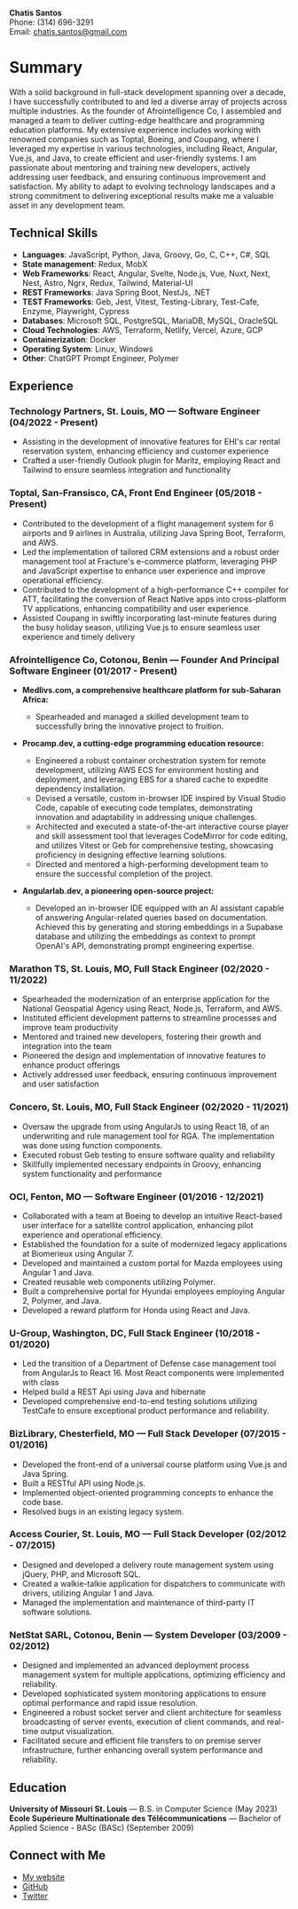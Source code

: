 **Chatis Santos**  
Phone: (314) 696-3291  
Email: [chatis.santos@gmail.com](mailto:chatis.santos@gmail.com)

# Summary
With a solid background in full-stack development spanning over a decade, I have successfully contributed to and led a diverse array of projects across multiple industries. As the founder of Afrointelligence Co, I assembled and managed a team to deliver cutting-edge healthcare and programming education platforms. My extensive experience includes working with renowned companies such as Toptal, Boeing, and Coupang, where I leveraged my expertise in various technologies, including React, Angular, Vue.js, and Java, to create efficient and user-friendly systems. I am passionate about mentoring and training new developers, actively addressing user feedback, and ensuring continuous improvement and satisfaction. My ability to adapt to evolving technology landscapes and a strong commitment to delivering exceptional results make me a valuable asset in any development team.
## Technical Skills

- **Languages**: JavaScript, Python, Java, Groovy, Go, C, C++, C#, SQL
- **State management**: Redux, MobX
- **Web Frameworks**: React, Angular, Svelte, Node.js, Vue, Nuxt, Next, Nest, Astro, Ngrx, Redux, Tailwind, Material-UI
- **REST Frameworks**: Java Spring Boot, NestJs, .NET
- **TEST Frameworks**: Geb, Jest, Vitest, Testing-Library, Test-Cafe, Enzyme, Playwright, Cypress
- **Databases**: Microsoft SQL, PostgreSQL, MariaDB, MySQL, OracleSQL
- **Cloud Technologies**: AWS, Terraform, Netlify, Vercel, Azure, GCP
- **Containerization**: Docker
- **Operating System**: Linux, Windows
- **Other**: ChatGPT Prompt Engineer, Polymer

## Experience

### Technology Partners, St. Louis, MO — Software Engineer (04/2022 - Present)
- Assisting in the development of innovative features for EHI's car rental reservation system, enhancing efficiency and customer experience
- Crafted a user-friendly Outlook plugin for Maritz, employing React and Tailwind to ensure seamless integration and functionality

### Toptal, San-Fransisco, CA, Front End Engineer (05/2018 - Present)
- Contributed to the development of a flight management system for 6 airports and 9 airlines in Australia, utilizing Java Spring Boot, Terraform, and AWS.
- Led the implementation of tailored CRM extensions and a robust order management tool at Fracture's e-commerce platform, leveraging PHP and JavaScript expertise to enhance user experience and improve operational efficiency.
- Contributed to the development of a high-performance C++ compiler for ATT, facilitating the conversion of React Native apps into cross-platform TV applications, enhancing compatibility and user experience.
- Assisted Coupang in swiftly incorporating last-minute features during the busy holiday season, utilizing Vue.js to ensure seamless user experience and timely delivery

### Afrointelligence Co, Cotonou, Benin — Founder And Principal Software Engineer (01/2017 - Present)

- **Medlivs.com, a comprehensive healthcare platform for sub-Saharan Africa:**
  - Spearheaded and managed a skilled development team to successfully bring the innovative project to fruition.

- **Procamp.dev, a cutting-edge programming education resource:**
  - Engineered a robust container orchestration system for remote development, utilizing AWS ECS for environment hosting and deployment, and leveraging EBS for a shared cache to expedite dependency installation.
  - Devised a versatile, custom in-browser IDE inspired by Visual Studio Code, capable of executing code templates, demonstrating innovation and adaptability in addressing unique challenges.
  - Architected and executed a state-of-the-art interactive course player and skill assessment tool that leverages CodeMirror for code editing, and utilizes Vitest or Geb for comprehensive testing, showcasing proficiency in designing effective learning solutions.
  - Directed and mentored a high-performing development team to ensure the successful completion of the project.

- **Angularlab.dev, a pioneering open-source project:**
  - Developed an in-browser IDE equipped with an AI assistant capable of answering Angular-related queries based on documentation. Achieved this by generating and storing embeddings in a Supabase database and utilizing the embeddings as context to prompt OpenAI's API, demonstrating prompt engineering expertise.

### Marathon TS, St. Louis, MO, Full Stack Engineer (02/2020 - 11/2022)
- Spearheaded the modernization of an enterprise application for the National Geospatial Agency using React, Node.js, Terraform, and AWS.
- Instituted efficient development patterns to streamline processes and improve team productivity
- Mentored and trained new developers, fostering their growth and integration into the team
- Pioneered the design and implementation of innovative features to enhance product offerings
- Actively addressed user feedback, ensuring continuous improvement and user satisfaction

### Concero, St. Louis, MO, Full Stack Engineer (02/2020 - 11/2021)
- Oversaw the upgrade from using AngularJs to using React 18, of an underwriting and rule management tool for RGA. The implementation was done using function components.
- Executed robust Geb testing to ensure software quality and reliability
- Skillfully implemented necessary endpoints in Groovy, enhancing system functionality and performance

### OCI, Fenton, MO — Software Engineer (01/2016 - 12/2021)
- Collaborated with a team at Boeing to develop an intuitive React-based user interface for a satellite control application, enhancing pilot experience and operational efficiency.
- Established the foundation for a suite of modernized legacy applications at Biomerieux using Angular 7.
- Developed and maintained a custom portal for Mazda employees using Angular 1 and Java.
- Created reusable web components utilizing Polymer.
- Built a comprehensive portal for Hyundai employees employing Angular 2, Polymer, and Java.
- Developed a reward platform for Honda using React and Java.

### U-Group, Washington, DC, Full Stack Engineer (10/2018 - 01/2020)
- Led the transition of a Department of Defense case management tool from AngularJs to React 16. Most React components were implemented with class
- Helped build a REST Api using Java and hibernate
- Developed comprehensive end-to-end testing solutions utilizing TestCafe to ensure exceptional product performance and reliability.

### BizLibrary, Chesterfield, MO — Full Stack Developer (07/2015 - 01/2016)
- Developed the front-end of a universal course platform using Vue.js and Java Spring.
- Built a RESTful API using Node.js.
- Implemented object-oriented programming concepts to enhance the code base.
- Resolved bugs in an existing legacy system.

### Access Courier, St. Louis, MO — Full Stack Developer (02/2012 - 07/2015)
- Designed and developed a delivery route management system using jQuery, PHP, and Microsoft SQL.
- Created a walkie-talkie application for dispatchers to communicate with drivers, utilizing Angular 1 and Java.
- Managed the implementation and maintenance of third-party IT software solutions.

### NetStat SARL, Cotonou, Benin — System Developer (03/2009 - 02/2012)
- Designed and implemented an advanced deployment process management system for multiple applications, optimizing efficiency and reliability.
- Developed sophisticated system monitoring applications to ensure optimal performance and rapid issue resolution.
- Engineered a robust socket server and client architecture for seamless broadcasting of server events, execution of client commands, and real-time output visualization.
- Facilitated secure and efficient file transfers to on premise server infrastructure, further enhancing overall system performance and reliability.

## Education

**University of Missouri St. Louis** — B.S. in Computer Science (May 2023)
**Ecole Supérieure Multinationale des Télécommunications** — Bachelor of Applied Science - BASc (BASc) (September 2009)

## Connect with Me

- [My website](https://chatis.dev)
- [GitHub](https://github.com/mahuzedada)
- [Twitter](https://twitter.com/mahuzedada)




